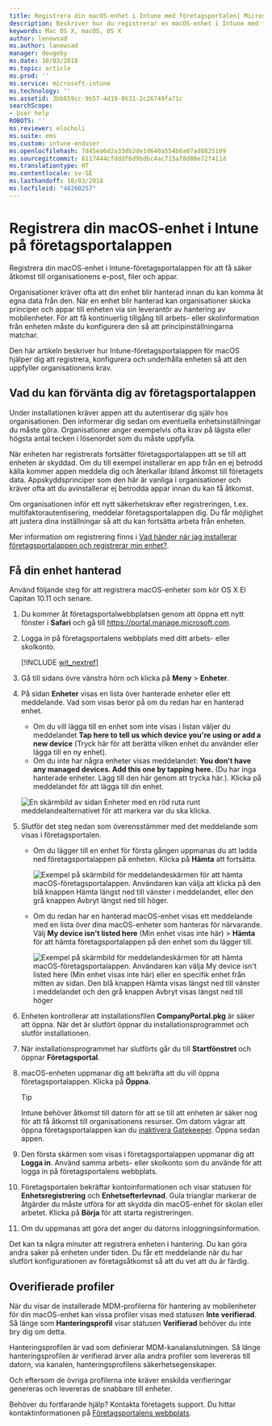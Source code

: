 ```yaml
---
title: Registrera din macOS-enhet i Intune med företagsportalen| Microsoft Docs
description: Beskriver hur du registrerar en macOS-enhet i Intune med företagsportalappen
keywords: Mac OS X, macOS, OS X
author: lenewsad
ms.author: lanewsad
manager: dougeby
ms.date: 10/03/2018
ms.topic: article
ms.prod: ''
ms.service: microsoft-intune
ms.technology: ''
ms.assetid: 3bb659cc-9b57-4d19-8631-2c26749fa71c
searchScope:
- User help
ROBOTS: ''
ms.reviewer: elocholi
ms.suite: ems
ms.custom: intune-enduser
ms.openlocfilehash: 7d45ea6d2a33db2de1d640a554b6a07ad8825109
ms.sourcegitcommit: 8117444cfdddf6d9bdbc4ac715af8d88e72f411d
ms.translationtype: HT
ms.contentlocale: sv-SE
ms.lasthandoff: 10/03/2018
ms.locfileid: "48260257"
---
```

# <a name="enroll-your-macos-device-in-intune-with-the-company-portal-app"></a>Registrera din macOS-enhet i Intune på företagsportalappen

Registrera din macOS-enhet i Intune-företagsportalappen för att få säker åtkomst till organisationens e-post, filer och appar.

Organisationer kräver ofta att din enhet blir hanterad innan du kan komma åt egna data från den. När en enhet blir hanterad kan organisationer skicka principer och appar till enheten via sin leverantör av hantering av mobilenheter. För att få kontinuerlig tillgång till arbets- eller skolinformation från enheten måste du konfigurera den så att principinställningarna matchar.  

Den här artikeln beskriver hur Intune-företagsportalappen för macOS hjälper dig att registrera, konfigurera och underhålla enheten så att den uppfyller organisationens krav.

## <a name="what-to-expect-from-the-company-portal-app"></a>Vad du kan förvänta dig av företagsportalappen

Under installationen kräver appen att du autentiserar dig själv hos organisationen. Den informerar dig sedan om eventuella enhetsinställningar du måste göra. Organisationer anger exempelvis ofta krav på lägsta eller högsta antal tecken i lösenordet som du måste uppfylla.    

När enheten har registrerats fortsätter företagsportalappen att se till att enheten är skyddad. Om du till exempel installerar en app från en ej betrodd källa kommer appen meddela dig och återkallar ibland åtkomst till företagets data. Appskyddsprinciper som den här är vanliga i organisationer och kräver ofta att du avinstallerar ej betrodda appar innan du kan få åtkomst.

Om organisationen inför ett nytt säkerhetskrav efter registreringen, t.ex. multifaktorautentisering, meddelar företagsportalappen dig. Du får möjlighet att justera dina inställningar så att du kan fortsätta arbeta från enheten.  

Mer information om registrering finns i [Vad händer när jag installerar företagsportalappen och registrerar min enhet?](what-happens-if-you-install-the-Company-Portal-app-and-enroll-your-device-in-intune-macos.md).  

## <a name="get-your-device-managed"></a>Få din enhet hanterad  
Använd följande steg för att registrera macOS-enheter som kör OS X El Capitan 10.11 och senare.   


1. Du kommer åt företagsportalwebbplatsen genom att öppna ett nytt fönster i __Safari__ och gå till https://portal.manage.microsoft.com.  

2. Logga in på företagsportalens webbplats med ditt arbets- eller skolkonto.

   [!INCLUDE [wit_nextref](includes/end-user-password-guidance.md)]


3. Gå till sidans övre vänstra hörn och klicka på **Meny** > **Enheter**.  

4. På sidan __Enheter__ visas en lista över hanterade enheter eller ett meddelande. Vad som visas beror på om du redan har en hanterad enhet. 
    * Om du vill lägga till en enhet som inte visas i listan väljer du meddelandet **Tap here to tell us which device you're using or add a new device** (Tryck här för att berätta vilken enhet du använder eller lägga till en ny enhet).
    * Om du inte har några enheter visas meddelandet: **You don't have any managed devices. Add this one by tapping here.** (Du har inga hanterade enheter. Lägg till den här genom att trycka här.). Klicka på meddelandet för att lägga till din enhet.  

     ![En skärmbild av sidan Enheter med en röd ruta runt meddelandealternativet för att markera var du ska klicka.](./media/CP-enroll-MACOS-1808.png)  
5.  Slutför det steg nedan som överensstämmer med det meddelande som visas i företagsportalen.  
    * Om du lägger till en enhet för första gången uppmanas du att ladda ned företagsportalappen på enheten. Klicka på **Hämta** att fortsätta.  

         ![Exempel på skärmbild för meddelandeskärmen för att hämta macOS-företagsportalappen. Användaren kan välja att klicka på den blå knappen Hämta längst ned till vänster i meddelandet, eller den grå knappen Avbryt längst ned till höger.](./media/CP-enroll-download-macOS-1808.png)  

    * Om du redan har en hanterad macOS-enhet visas ett meddelande med en lista över dina macOS-enheter som hanteras för närvarande. Välj **My device isn't listed here** (Min enhet visas inte här) > **Hämta** för att hämta företagsportalappen på den enhet som du lägger till.  

         ![Exempel på skärmbild för meddelandeskärmen för att hämta macOS-företagsportalappen. Användaren kan välja *My device isn't listed here* (Min enhet visas inte här) eller en specifik enhet från mitten av sidan. Den blå knappen Hämta visas längst ned till vänster i meddelandet och den grå knappen Avbryt visas längst ned till höger](./media/cp-mac-os-device-isnt-here-1808.png)  

6. Enheten kontrollerar att installationsfilen **CompanyPortal.pkg** är säker att öppna. När det är slutfört öppnar du installationsprogrammet och slutför installationen.  

7. När installationsprogrammet har slutförts går du till **Startfönstret** och öppnar **Företagsportal**.  

8. macOS-enheten uppmanar dig att bekräfta att du vill öppna företagsportalappen. Klicka på **Öppna**.  

   > [!TIP]
   > Intune behöver åtkomst till datorn för att se till att enheten är säker nog för att få åtkomst till organisationens resurser. Om datorn vägrar att öppna företagsportalappen kan du [inaktivera Gatekeeper](https://support.apple.com/HT202491). Öppna sedan appen.

9. Den första skärmen som visas i företagsportalappen uppmanar dig att **Logga in**. Använd samma arbets- eller skolkonto som du använde för att logga in på företagsportalens webbplats.

10. Företagsportalen bekräftar kontoinformationen och visar statusen för **Enhetsregistrering** och **Enhetsefterlevnad**. Gula trianglar markerar de åtgärder du måste utföra för att skydda din macOS-enhet för skolan eller arbetet. Klicka på **Börja** för att starta registreringen. 

11. Om du uppmanas att göra det anger du datorns inloggningsinformation.  

Det kan ta några minuter att registrera enheten i hantering. Du kan göra andra saker på enheten under tiden. Du får ett meddelande när du har slutfört konfigurationen av företagsåtkomst så att du vet att du är färdig.  

## <a name="unverified-profiles"></a>Overifierade profiler
När du visar de installerade MDM-profilerna för hantering av mobilenheter för din macOS-enhet kan vissa profiler visas med statusen **Inte verifierad**. Så länge som **Hanteringsprofil** visar statusen **Verifierad** behöver du inte bry dig om detta.  

Hanteringsprofilen är vad som definierar MDM-kanalanslutningen. Så länge hanteringsprofilen är verifierad ärver alla andra profiler som levereras till datorn, via kanalen, hanteringsprofilens säkerhetsegenskaper.

Och eftersom de övriga profilerna inte kräver enskilda verifieringar genereras och levereras de snabbare till enheter. 

Behöver du fortfarande hjälp? Kontakta företagets support. Du hittar kontaktinformationen på [Företagsportalens webbplats](https://go.microsoft.com/fwlink/?linkid=2010980).  
